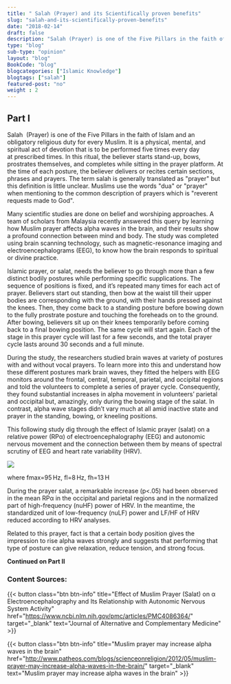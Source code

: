 ```yaml
--- 
title: " Salah (Prayer) and its Scientifically proven benefits" 
slug: "salah-and-its-scientifically-proven-benefits"
date: "2018-02-14" 
draft: false 
description: "Salah (Prayer) is one of the Five Pillars in the faith of Islam and an obligatory religious duty for every Muslim." 
type: "blog"
sub-type: "opinion" 
layout: "blog" 
BookCode: "blog"
blogcategories: ["Islamic Knowledge"]
blogtags: ["salah"]
featured-post: "no"
weight : 2
---  
```

 ## Part I 

Salah  (Prayer) is one of the Five Pillars in the faith of Islam and an obligatory religious duty for every Muslim. It is a physical, mental, and spiritual act of devotion that is to be performed five times every day at prescribed times. In this ritual, the believer starts stand-up, bows, prostrates themselves, and completes while sitting in the prayer platform. At the time of each posture, the believer delivers or recites certain sections, phrases and prayers. The term salah is generally translated as "prayer" but this definition is little unclear. Muslims use the words "dua" or "prayer" when mentioning to the common description of prayers which is "reverent requests made to God".

Many scientific studies are done on belief and worshiping approaches. A team of scholars from Malaysia recently answered this query by learning how Muslim prayer affects alpha waves in the brain, and their results show a profound connection between mind and body. The study was completed using brain scanning technology, such as magnetic-resonance imaging and electroencephalograms (EEG), to know how the brain responds to spiritual or divine practice.

Islamic prayer, or salat, needs the believer to go through more than a few distinct bodily postures while performing specific supplications. The sequence of positions is fixed, and it’s repeated many times for each act of prayer. Believers start out standing, then bow at the waist till their upper bodies are corresponding with the ground, with their hands pressed against the knees. Then, they come back to a standing posture before bowing down to the fully prostrate posture and touching the foreheads on to the ground. After bowing, believers sit up on their knees temporarily before coming back to a final bowing position. The same cycle will start again. Each of the stage in this prayer cycle will last for a few seconds, and the total prayer cycle lasts around 30 seconds and a full minute.

During the study, the researchers studied brain waves at variety of postures with and without vocal prayers. To learn more into this and understand how these different postures mark brain waves, they fitted the helpers with EEG monitors around the frontal, central, temporal, parietal, and occipital regions and told the volunteers to complete a series of prayer cycle. Consequently, they found substantial increases in alpha movement in volunteers’ parietal and occipital but, amazingly, only during the bowing stage of the salat. In contrast, alpha wave stages didn’t vary much at all amid inactive state and prayer in the standing, bowing, or kneeling positions.

This following study dig through the effect of Islamic prayer (salat) on a relative power (RPα) of electroencephalography (EEG) and autonomic nervous movement and the connection between them by means of spectral scrutiny of EEG and heart rate variability (HRV).

![](/img/equation.png)

where fmax=95 Hz, fl=8 Hz, fh=13 H

During the prayer salat, a remarkable increase (p<.05) had been observed in the mean RPα in the occipital and parietal regions and in the normalized part of high-frequency (nuHF) power of HRV. In the meantime, the standardized unit of low-frequency (nuLF) power and LF/HF of HRV reduced according to HRV analyses.

Related to this prayer, fact is that a certain body position gives the impression to rise alpha waves strongly and suggests that performing that type of posture can give relaxation, reduce tension, and strong focus.

**Continued on Part II**

### Content Sources: 

{{< button class="btn btn-info" title="Effect of Muslim Prayer (Salat) on α Electroencephalography and Its Relationship with Autonomic Nervous System Activity" href="https://www.ncbi.nlm.nih.gov/pmc/articles/PMC4086364/" target="_blank" text="Journal of Alternative and Complementary Medicine" >}}

{{< button class="btn btn-info" title="Muslim prayer may increase alpha waves in the brain" href="http://www.patheos.com/blogs/scienceonreligion/2012/05/muslim-prayer-may-increase-alpha-waves-in-the-brain/" target="_blank" text="Muslim prayer may increase alpha waves in the brain" >}}
 